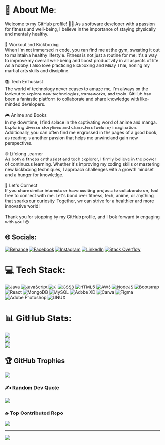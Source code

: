 # 💫 About Me:
Welcome to my GitHub profile! 🏋️‍♂️ As a software developer with a passion for fitness and well-being, I believe in the importance of staying physically and mentally healthy.<br><br>💪 Workout and Kickboxing<br>When I'm not immersed in code, you can find me at the gym, sweating it out to maintain a healthy lifestyle. Fitness is not just a routine for me; it's a way to improve my overall well-being and boost productivity in all aspects of life. As a hobby, I also love practicing kickboxing and Muay Thai, honing my martial arts skills and discipline.<br><br>📚 Tech Enthusiast<br>The world of technology never ceases to amaze me. I'm always on the lookout to explore new technologies, frameworks, and tools. GitHub has been a fantastic platform to collaborate and share knowledge with like-minded developers.<br><br>🎮 Anime and Books<br>In my downtime, I find solace in the captivating world of anime and manga. Exploring diverse storylines and characters fuels my imagination. Additionally, you can often find me engrossed in the pages of a good book, as reading is another passion that helps me unwind and gain new perspectives.<br><br>🌐 Lifelong Learner<br>As both a fitness enthusiast and tech explorer, I firmly believe in the power of continuous learning. Whether it's improving my coding skills or mastering new kickboxing techniques, I approach challenges with a growth mindset and a hunger for knowledge.<br><br>📝 Let's Connect<br>If you share similar interests or have exciting projects to collaborate on, feel free to connect with me. Let's bond over fitness, tech, anime, or anything that sparks our curiosity. Together, we can strive for a healthier and more innovative world!<br><br>Thank you for stopping by my GitHub profile, and I look forward to engaging with you! 😊<br>


## 🌐 Socials:
[![Behance](https://img.shields.io/badge/Behance-1769ff?logo=behance&logoColor=white)](https://behance.net/hirusenevir) [![Facebook](https://img.shields.io/badge/Facebook-%231877F2.svg?logo=Facebook&logoColor=white)](https://facebook.com/senevirathne.hi) [![Instagram](https://img.shields.io/badge/Instagram-%23E4405F.svg?logo=Instagram&logoColor=white)](https://instagram.com/hiru_senevirathne) [![LinkedIn](https://img.shields.io/badge/LinkedIn-%230077B5.svg?logo=linkedin&logoColor=white)](https://linkedin.com/in/hiru-senevirathne-1b461423b) [![Stack Overflow](https://img.shields.io/badge/-Stackoverflow-FE7A16?logo=stack-overflow&logoColor=white)](https://stackoverflow.com/users/22246198/hiru-senevirathne) 

# 💻 Tech Stack:
![Java](https://img.shields.io/badge/java-%23ED8B00.svg?style=flat-square&logo=java&logoColor=white) ![JavaScript](https://img.shields.io/badge/javascript-%23323330.svg?style=flat-square&logo=javascript&logoColor=%23F7DF1E) ![C](https://img.shields.io/badge/c-%2300599C.svg?style=flat-square&logo=c&logoColor=white) ![CSS3](https://img.shields.io/badge/css3-%231572B6.svg?style=flat-square&logo=css3&logoColor=white) ![HTML5](https://img.shields.io/badge/html5-%23E34F26.svg?style=flat-square&logo=html5&logoColor=white) ![AWS](https://img.shields.io/badge/AWS-%23FF9900.svg?style=flat-square&logo=amazon-aws&logoColor=white) ![NodeJS](https://img.shields.io/badge/node.js-6DA55F?style=flat-square&logo=node.js&logoColor=white) ![Bootstrap](https://img.shields.io/badge/bootstrap-%23563D7C.svg?style=flat-square&logo=bootstrap&logoColor=white) ![React](https://img.shields.io/badge/react-%2320232a.svg?style=flat-square&logo=react&logoColor=%2361DAFB) ![MongoDB](https://img.shields.io/badge/MongoDB-%234ea94b.svg?style=flat-square&logo=mongodb&logoColor=white) ![MySQL](https://img.shields.io/badge/mysql-%2300f.svg?style=flat-square&logo=mysql&logoColor=white) ![Adobe XD](https://img.shields.io/badge/Adobe%20XD-470137?style=flat-square&logo=Adobe%20XD&logoColor=#FF61F6) ![Canva](https://img.shields.io/badge/Canva-%2300C4CC.svg?style=flat-square&logo=Canva&logoColor=white) 	![Figma](https://img.shields.io/badge/figma-%23F24E1E.svg?style=flat-square&logo=figma&logoColor=white) ![Adobe Photoshop](https://img.shields.io/badge/adobephotoshop-%2331A8FF.svg?style=flat-square&logo=adobephotoshop&logoColor=white) ![LINUX](https://img.shields.io/badge/Linux-FCC624?style=flat-square&logo=linux&logoColor=black)
# 📊 GitHub Stats:
![](https://github-readme-stats.vercel.app/api?username=hirusenevirathne&theme=blue-green&hide_border=false&include_all_commits=false&count_private=true)<br/>
![](https://github-readme-streak-stats.herokuapp.com/?user=hirusenevirathne&theme=blue-green&hide_border=false)<br/>
![](https://github-readme-stats.vercel.app/api/top-langs/?username=hirusenevirathne&theme=blue-green&hide_border=false&include_all_commits=false&count_private=true&layout=compact)

## 🏆 GitHub Trophies
![](https://github-profile-trophy.vercel.app/?username=hirusenevirathne&theme=radical&no-frame=true&no-bg=false&margin-w=4)

### ✍️ Random Dev Quote
![](https://quotes-github-readme.vercel.app/api?type=vetical&theme=gruvbox)

### 🔝 Top Contributed Repo
![](https://github-contributor-stats.vercel.app/api?username=hirusenevirathne&limit=5&theme=tokyonight&combine_all_yearly_contributions=true)

---
[![](https://visitcount.itsvg.in/api?id=hirusenevirathne&icon=5&color=9)](https://visitcount.itsvg.in)

<!-- Proudly created with GPRM ( https://gprm.itsvg.in ) -->
